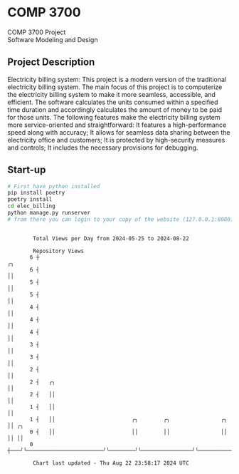# COMP 3700
COMP 3700 Project  
Software Modeling and Design
## Project Description
Electricity billing system: This project is a modern version of the traditional electricity billing system. The main focus of this project is to computerize the electricity billing system to make it more seamless, accessible, and efficient. The software calculates the units consumed within a specified time duration and accordingly calculates the amount of money to be paid for those units. The following features make the electricity billing system more service-oriented and straightforward: It features a high-performance speed along with accuracy; It allows for seamless data sharing between the electricity office and customers; It is protected by high-security measures and controls; It includes the necessary provisions for debugging.

## Start-up
```bash
# First have python installed
pip install poetry
poetry install
cd elec_billing
python manage.py runserver
# from there you can login to your copy of the website (127.0.0.1:8000), default creds are admin/admin
```

```

        Total Views per Day from 2024-05-25 to 2024-08-22

        Repository Views
       6 ┼                                                                     ╭╮
       6 ┤                                                                     ││
       5 ┤                                                                     ││
       5 ┤                                                                     ││
       4 ┤                                                                     ││
       4 ┤                                                                     ││
       4 ┤                                                                     ││
       3 ┤                                                                     ││
       3 ┤                                                                     ││
       2 ┤                                                                     ││
       2 ┤   ╭╮                                                                ││
       2 ┤   ││                                                                ││
       1 ┤   ││                                                                ││
       1 ┤   ││                        ╭╮        ╭╮                ╭╮          ││ ╭╮
       0 ┤   ││                        ││        ││                ││          ││ ││
       0 ┼───╯╰────────────────────────╯╰────────╯╰────────────────╯╰──────────╯╰─╯╰───────────────

        Chart last updated - Thu Aug 22 23:58:17 2024 UTC
        
```

